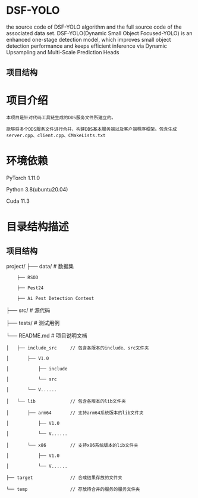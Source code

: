 # DSF-YOLO
the source code of DSF-YOLO algorithm and the full source code of the associated data set. DSF-YOLO(Dynamic Small Object Focused-YOLO) is an enhanced one-stage detection model, which improves small object detection performance and keeps efficient inference via Dynamic Upsampling and Multi-Scale Prediction Heads

## 项目结构

# 项目介绍
    本项目是针对代码工具链生成的DDS服务文件所建立的。
 
    能够将多个DDS服务文件进行合并，构建DDS基本服务端以及客户端程序框架。包含生成server.cpp、client.cpp、CMakeLists.txt
 
# 环境依赖

PyTorch  1.11.0

Python  3.8(ubuntu20.04)

Cuda  11.3
 
# 目录结构描述

## 项目结构
project/
├── data/         # 数据集

        ├── RSOD
        
        ├── Pest24

        ├── Ai Pest Detection Contest
        

├── src/          # 源代码

├── tests/        # 测试用例

└── README.md     # 项目说明文档

    
    │   ├── include_src     // 包含各版本的include、src文件夹
    
    │       ├── V1.0
    
    │           ├── include
    
    │           └── src
    
    │       └── V......
    
    │   └── lib             // 包含各版本的lib文件夹
    
    │       ├── arm64       // 支持arm64系统版本的lib文件夹
    
    │           ├── V1.0
    
    │           └── V......
    
    │       └── x86         // 支持x86系统版本的lib文件夹
    
    │           ├── V1.0
    
    │           └── V......
    
    ├── target              // 合成结果存放的文件夹
    
    └── temp                // 存放待合并的服务的服务文件夹
 
